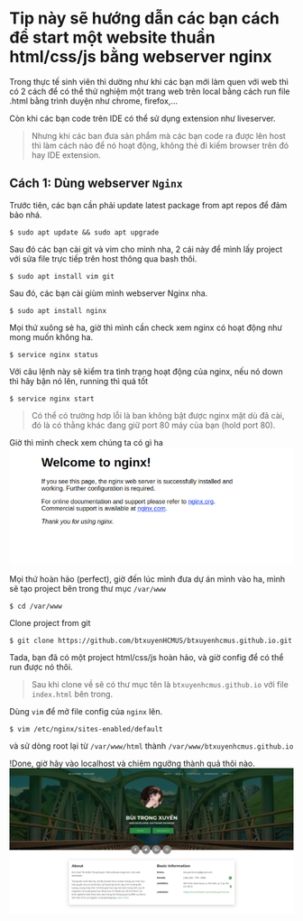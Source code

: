 # Tip này sẽ hướng dẫn các bạn cách để start một website thuần html/css/js bằng webserver nginx
Trong thực tế sinh viên thì dường như khi các bạn mới làm quen với web thì có 2 cách để có thể thử nghiệm một trang web trên local bằng cách run file .html bằng trình duyện như chrome, firefox,...

Còn khi các bạn code trên IDE có thể sử dụng extension như liveserver.
> Nhưng khi các ban đưa sản phẩm mà các bạn code ra được lên host thì làm cách nào để nó hoạt động, không thẻ đi kiếm browser trên đó hay IDE extension.

## Cách 1: Dùng webserver `Nginx`
Trước tiên, các bạn cần phải update latest package from apt repos để đảm bảo nhá.
```
$ sudo apt update && sudo apt upgrade
```
Sau đó các bạn cài git và vim cho mình nha, 2 cái này để mình lấy project với sửa file trực tiếp trên host thông qua bash thôi.
```
$ sudo apt install vim git
```
Sau đó, các bạn cài giùm mình webserver Nginx nha.
```
$ sudo apt install nginx
```
Mọi thứ xuông sẻ ha, giờ thì mình cần check xem nginx có hoạt động như mong muốn không ha.
```
$ service nginx status
```
Với câu lệnh này sẽ kiểm tra tình trạng hoạt động của nginx, nếu nó down thì hãy bận nó lên, running thì quá tốt
```
$ service nginx start
```
> Có thể có trường hơp lỗi là ban không bật được nginx mặt dù đã cài, đó là có thằng khác đang giữ port 80 máy của bạn (hold port 80).

Giờ thì mình check xem chúng ta có gì ha
![nginx](./src/static/nginx.png)

Mọi thứ hoàn hảo (perfect), giờ đến lúc mình đưa dự án mình vào ha, mình sẽ tạo project bên trong thư mục `/var/www`
```
$ cd /var/www
```
Clone project from git
```
$ git clone https://github.com/btxuyenHCMUS/btxuyenhcmus.github.io.git
```
Tada, bạn đã có một project html/css/js hoàn hảo, và giờ config để có thể run được nó thôi.
> Sau khi clone về sẽ có thư mục tên là `btxuyenhcmus.github.io` với file `index.html` bên trong.

Dùng `vim` để mở file config của `nginx` lên.
```
$ vim /etc/nginx/sites-enabled/default
```
và sử dòng root lại từ `/var/www/html` thành `/var/www/btxuyenhcmus.github.io`

!Done, giờ hãy vào localhost và chiêm ngưỡng thành quả thôi nào.
![nginx-running](./src/static/nginx-html.png)